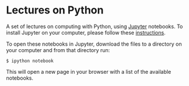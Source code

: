# Lectures on Python

A set of lectures on computing with Python, using [Jupyter](https://jupyter.org) notebooks. To install Jupyter on your computer, please follow these [instructions](http://jupyter.readthedocs.io/en/latest/install.html).

To open these notebooks in Jupyter, download the files to a directory on your computer and from that directory run:

```shell
$ ipython notebook
```

This will open a new page in your browser with a list of the available notebooks.
